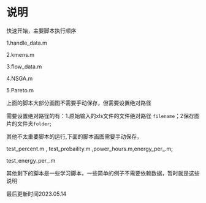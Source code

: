 # 说明

快速开始，主要脚本执行顺序

1.handle_data.m

2.kmens.m

3.flow_data.m

4.NSGA.m

5.Pareto.m

上面的脚本大部分画图不需要手动保存，但需要设置绝对路径

需要设置绝对路径的有：1.原始输入的xls文件的文件绝对路径 `filename`；2保存图片的文件夹`folder`;

其他不太重要脚本的运行,下面的脚本画图需要手动保存，

test_percent.m , test_probaility.m ,power_hours.m,energy_per_.m; 

test_energy_per_.m

其他剩下的脚本是一些学习脚本，一些简单的例子不需要依赖数据，暂时就是这些说明

最后更新时间2023.05.14

